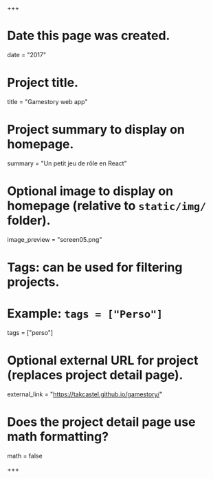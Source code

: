+++
# Date this page was created.
date = "2017"

# Project title.
title = "Gamestory web app"

# Project summary to display on homepage.
summary = "Un petit jeu de rôle en React"

# Optional image to display on homepage (relative to `static/img/` folder).
image_preview = "screen05.png"

# Tags: can be used for filtering projects.
# Example: `tags = ["Perso"]`
tags = ["perso"]

# Optional external URL for project (replaces project detail page).
external_link = "https://takcastel.github.io/gamestory/"

# Does the project detail page use math formatting?
math = false

+++

